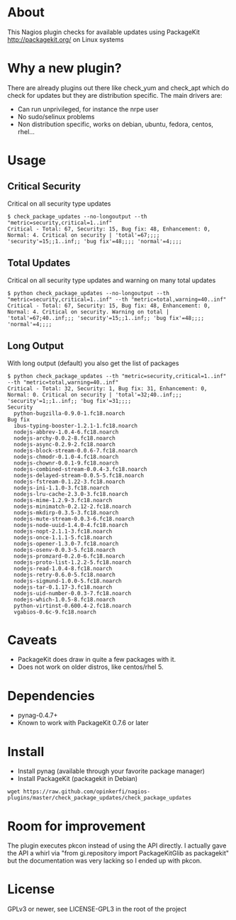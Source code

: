 About
=====

This Nagios plugin checks for available updates using PackageKit
http://packagekit.org/ on Linux systems

Why a new plugin?
=================

There are already plugins out there like check_yum and check_apt which do
check for updates but they are distribution specific. The main drivers are:

* Can run unprivileged, for instance the nrpe user
* No sudo/selinux problems
* Non distribution specific, works on debian, ubuntu, fedora, centos, rhel...

Usage
=====

Critical Security
-----------------

Critical on all security type updates
```
$ check_package_updates --no-longoutput --th "metric=security,critical=1..inf"
Critical - Total: 67, Security: 15, Bug fix: 48, Enhancement: 0, Normal: 4. Critical on security | 'total'=67;;;; 'security'=15;;1..inf;; 'bug fix'=48;;;; 'normal'=4;;;;
```

Total Updates
-------------

Critical on all security type updates and warning on many total updates
```
$ python check_package_updates --no-longoutput --th "metric=security,critical=1..inf" --th "metric=total,warning=40..inf"
Critical - Total: 67, Security: 15, Bug fix: 48, Enhancement: 0, Normal: 4. Critical on security. Warning on total | 'total'=67;40..inf;;; 'security'=15;;1..inf;; 'bug fix'=48;;;; 'normal'=4;;;;
```

Long Output
-----------
With long output (default) you also get the list of packages

```
$ python check_package_updates --th "metric=security,critical=1..inf" --th "metric=total,warning=40..inf"
Critical - Total: 32, Security: 1, Bug fix: 31, Enhancement: 0, Normal: 0. Critical on security | 'total'=32;40..inf;;; 'security'=1;;1..inf;; 'bug fix'=31;;;;
Security
  python-bugzilla-0.9.0-1.fc18.noarch
Bug fix
  ibus-typing-booster-1.2.1-1.fc18.noarch
  nodejs-abbrev-1.0.4-6.fc18.noarch
  nodejs-archy-0.0.2-8.fc18.noarch
  nodejs-async-0.2.9-2.fc18.noarch
  nodejs-block-stream-0.0.6-7.fc18.noarch
  nodejs-chmodr-0.1.0-4.fc18.noarch
  nodejs-chownr-0.0.1-9.fc18.noarch
  nodejs-combined-stream-0.0.4-3.fc18.noarch
  nodejs-delayed-stream-0.0.5-5.fc18.noarch
  nodejs-fstream-0.1.22-3.fc18.noarch
  nodejs-ini-1.1.0-3.fc18.noarch
  nodejs-lru-cache-2.3.0-3.fc18.noarch
  nodejs-mime-1.2.9-3.fc18.noarch
  nodejs-minimatch-0.2.12-2.fc18.noarch
  nodejs-mkdirp-0.3.5-3.fc18.noarch
  nodejs-mute-stream-0.0.3-6.fc18.noarch
  nodejs-node-uuid-1.4.0-4.fc18.noarch
  nodejs-nopt-2.1.1-3.fc18.noarch
  nodejs-once-1.1.1-5.fc18.noarch
  nodejs-opener-1.3.0-7.fc18.noarch
  nodejs-osenv-0.0.3-5.fc18.noarch
  nodejs-promzard-0.2.0-6.fc18.noarch
  nodejs-proto-list-1.2.2-5.fc18.noarch
  nodejs-read-1.0.4-8.fc18.noarch
  nodejs-retry-0.6.0-5.fc18.noarch
  nodejs-sigmund-1.0.0-5.fc18.noarch
  nodejs-tar-0.1.17-3.fc18.noarch
  nodejs-uid-number-0.0.3-7.fc18.noarch
  nodejs-which-1.0.5-8.fc18.noarch
  python-virtinst-0.600.4-2.fc18.noarch
  vgabios-0.6c-9.fc18.noarch
```



Caveats
=======
* PackageKit does draw in quite a few packages with it.
* Does not work on older distros, like centos/rhel 5.

Dependencies
============

* pynag-0.4.7+
* Known to work with PackageKit 0.7.6 or later

Install
=======

* Install pynag (available through your favorite package manager)
* Install PackageKit (packagekit in Debian)

```
wget https://raw.github.com/opinkerfi/nagios-plugins/master/check_package_updates/check_package_updates
```

Room for improvement
====================

The plugin executes pkcon instead of using the API directly. I actually gave
the API a whirl via "from gi.repository import PackageKitGlib as packagekit"
but the documentation was very lacking so I ended up with pkcon.

License
=======
GPLv3 or newer, see LICENSE-GPL3 in the root of the project
